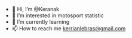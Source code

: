 - 👋 Hi, I’m @Keranak
- 👀 I’m interested in motosport statistic
- 🌱 I’m currently learning
- 📫 How to reach me kerrianlebras@gmail.com
